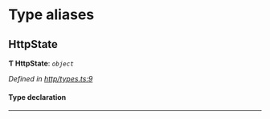 

# Type aliases

<a id="httpstate"></a>

##  HttpState

**Ƭ HttpState**: *`object`*

*Defined in [http/types.ts:9](https://github.com/polkadot-js/api/blob/6d759cd/packages/rpc-provider/src/http/types.ts#L9)*

#### Type declaration

___

